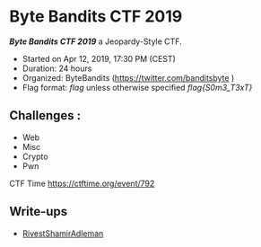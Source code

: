 # Byte Bandits CTF 2019

***Byte Bandits CTF 2019***  a Jeopardy-Style CTF.
* Started on Apr 12, 2019, 17:30 PM (CEST)
* Duration: 24 hours
* Organized: ByteBandits (https://twitter.com/banditsbyte )
* Flag format: *flag* unless otherwise specified *flag{S0m3_T3xT}*

## Challenges :

* Web
* Misc
* Crypto
* Pwn

CTF Time https://ctftime.org/event/792

## Write-ups

* [RivestShamirAdleman](https://github.com/1r0dm480/CTF-Wr1T3uPs/tree/master/BBCTF19/crypto/RivestShamirAdleman)

